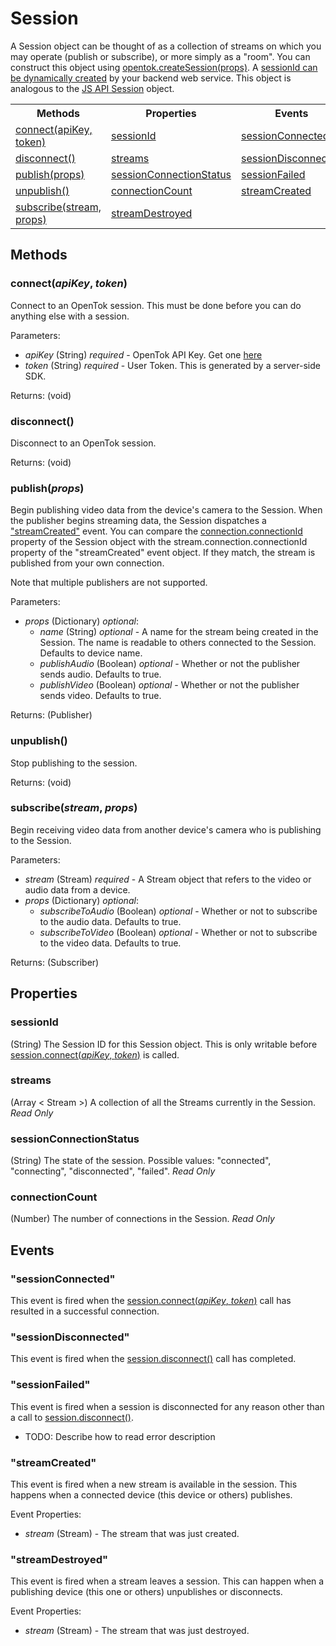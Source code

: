 # Session

A Session object can be thought of as a collection of streams on which you may operate (publish or subscribe), or more simply as a "room". 
You can construct this object using [opentok.createSession(props)](opentok.md#createsessionprops). A [sessionId can be dynamically created](http://www.tokbox.com/opentok/docs/concepts/session_creation.html) by your backend web service.
This object is analogous to the [JS API Session](http://www.tokbox.com/opentok/docs/js/reference/Session.html) object.

<nav>
  <table>
    <tr>
      <th>Methods</th>
      <th>Properties</th>
      <th>Events</th>
    </tr>
    <tr>
      <td><a href="#connectapikey-token">connect(apiKey, token)</a></td>
      <td><a href="#sessionid">sessionId</a></td>
      <td><a href="#sessionconnected">sessionConnected</a></td>
    </tr>
    <tr>
      <td><a href="#disconnect">disconnect()</a></td>
      <td><a href="#streams">streams</a></td>
      <td><a href="#sessiondisconnected">sessionDisconnected</a></td>
    </tr>
    <tr>
      <td><a href="#publish_props_">publish(props)</a></td>
      <td><a href="#sessionconnectionstatus">sessionConnectionStatus</a></td>
      <td><a href="#sessionfailed">sessionFailed</a></td>
    </tr>
    <tr>
      <td><a href="#unpublish">unpublish()</a></td>
      <td><a href="#connectioncount">connectionCount</a></td>
      <td><a href="#streamcreated">streamCreated</a></td>
    </tr>
    <tr>
      <td><a href="#subscribestream-props">subscribe(stream, props)</a></td>
      <td><a href="#streamdestroyed">streamDestroyed</a></td>
    </tr>
  </table>
</nav>

## Methods

### connect(_apiKey_, _token_)

Connect to an OpenTok session. This must be done before you can do anything else with a session.

Parameters:
*  _apiKey_ (String) _required_ - OpenTok API Key. Get one [here](https://dashboard.tokbox.com/users/sign_in)
*  _token_ (String) _required_ - User Token. This is generated by a server-side SDK.

Returns: (void)

### disconnect()

Disconnect to an OpenTok session.

Returns: (void)

### publish(_props_)

Begin publishing video data from the device's camera to the Session. When the publisher begins streaming data, the Session dispatches
a ["streamCreated"](#streamcreated) event. You can compare the [connection.connectionId](connection.md#connectionid) property of the Session object with the stream.connection.connectionId
property of the "streamCreated" event object. If they match, the stream is published from your own connection.

Note that multiple publishers are not supported.

Parameters:
*  _props_ (Dictionary) _optional_:
   *  _name_ (String) _optional_ - A name for the stream being created in the Session. The name is readable to others connected to the Session. Defaults to device name.
   *  _publishAudio_ (Boolean) _optional_ - Whether or not the publisher sends audio. Defaults to true.
   *  _publishVideo_ (Boolean) _optional_ - Whether or not the publisher sends video. Defaults to true.

Returns: (Publisher)

### unpublish()

Stop publishing to the session.

Returns: (void)

### subscribe(_stream_, _props_)

Begin receiving video data from another device's camera who is publishing to the Session.

Parameters:
*  _stream_ (Stream) _required_ - A Stream object that refers to the video or audio data from a device.
*  _props_ (Dictionary) _optional_:
   *  _subscribeToAudio_ (Boolean) _optional_ - Whether or not to subscribe to the audio data. Defaults to true.
   *  _subscribeToVideo_ (Boolean) _optional_ - Whether or not to subscribe to the video data. Defaults to true.

Returns: (Subscriber)

## Properties

### sessionId

(String) The Session ID for this Session object. This is only writable before [session.connect(_apiKey_, _token_)](#connectapikey-token) is called.

### streams

(Array < Stream >) A collection of all the Streams currently in the Session. _Read Only_

### sessionConnectionStatus

(String) The state of the session. Possible values: "connected", "connecting", "disconnected", "failed". _Read Only_

### connectionCount

(Number) The number of connections in the Session. _Read Only_

## Events

### "sessionConnected"

This event is fired when the [session.connect(_apiKey_, _token_)](#connectapikey-token) call has resulted in a successful connection.

### "sessionDisconnected"

This event is fired when the [session.disconnect()](#disconnect) call has completed.

### "sessionFailed"

This event is fired when a session is disconnected for any reason other than a call to [session.disconnect()](#disconnect).

*  TODO: Describe how to read error description

### "streamCreated"

This event is fired when a new stream is available in the session. This happens when a connected device (this device or others) publishes.

Event Properties:
*   _stream_ (Stream) - The stream that was just created.

### "streamDestroyed"

This event is fired when a stream leaves a session. This can happen when a publishing device (this one or others) unpublishes or disconnects.

Event Properties:
*   _stream_ (Stream) - The stream that was just destroyed.

